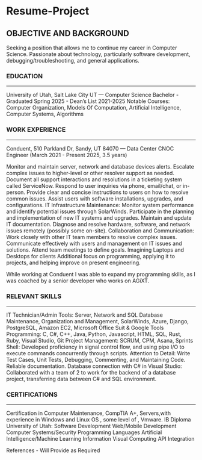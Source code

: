 # Resume-Project

## OBJECTIVE AND BACKGROUND
Seeking a position that allows me to continue my career in Computer Science. Passionate about technology, particularly software development, debugging/troubleshooting, and general applications.
### EDUCATION
-----------------------------------------------------------------------------------------
University of Utah, Salt Lake City UT — Computer Science Bachelor - Graduated Spring 2025 - Dean’s List 2021-2025
Notable Courses: Computer Organization, Models Of Computation, Artificial Intelligence, Computer Systems, Algorithms
### WORK EXPERIENCE
-----------------------------------------------------------------------------------------
Conduent, 510 Parkland Dr, Sandy, UT 84070 — Data Center CNOC Engineer (March 2021  - Present 2025, 3.5 years)

Monitor and maintain server, network and database devices alerts. 
Escalate complex issues to higher-level or other resolver support as needed.
Document all support interactions and resolutions in a ticketing system called ServiceNow.
Respond to user inquiries via phone, email/chat, or in-person. Provide clear and concise instructions to users on how to resolve common issues. Assist users with software installations, upgrades, and configurations.
IT Infrastructure Maintenance: Monitor system performance and identify potential issues  through SolarWinds. 
Participate in the planning and implementation of new IT systems and upgrades. Maintain and update IT documentation. 
Diagnose and resolve hardware, software, and network issues remotely (possibly some on-site).
Collaboration and Communication: Work closely with other IT team members to resolve complex issues. Communicate effectively with users and management on IT issues and solutions. Attend team meetings to define goals.
Imagining Laptops and Desktops for clients
Additional focus on programming, applying it to projects, and helping improve on present engineering.

While working at Conduent I was able to expand  my programming skills, as I was coached by a senior developer who works on AGiXT.
### RELEVANT SKILLS
-----------------------------------------------------------------------------------------
IT Technician/Admin  Tools: Server, Network and SQL Database Maintenance, Organization and Management, SolarWinds, Azure, Django, PostgreSQL, Amazon EC2, Microsoft Office Suit & Google Tools
Programming: C, C#, C++, Java, Python, Javascript, HTML, SQL, Rust, Ruby, Visual Studio, Git
Project Management: SCRUM, CPM, Asana, Sprints
Shell: Developed proficiency in signal control flow, and using pipe I/O to execute commands concurrently through scripts.
Attention to Detail: Write Test Cases, Unit Tests, Debugging, Commenting, and Maintaining Code. Reliable documentation.
Database connection with C# in Visual Studio: Collaborated with a team of 2 to work for the backend of a database project, transferring data between C# and SQL environment.
### CERTIFICATIONS
-----------------------------------------------------------------------------------------
Certification in Computer Maintenance, CompTIA A+, Servers,with experience in  Windows and Linux OS , some level of , Vmware.
IB Diploma
University of Utah:
Software Development
Web/Mobile Development
Computer Systems/Security
Programming Languages
Artificial Intelligence/Machine Learning
Information
Visual Computing
API Integration

References - Will Provide as Required
